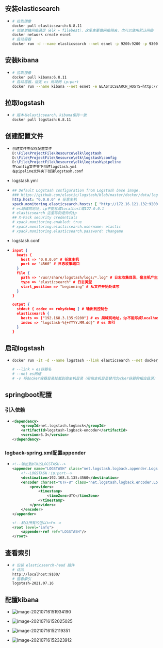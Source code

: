 ## 安装elasticsearch

* ```bash
  # 拉取镜像
  docker pull elasticsearch:6.8.11
  # 创建单独网络通信（elk + filebeat），这里主要做网络隔离，也可以使用默认网络
  docker network create esnet
  # 启动容器
  docker run -d --name elasticsearch --net esnet -p 9200:9200 -p 9300:9300 -e "discovery.type=single-node" elasticsearch:6.8.11
  ```

## 安装kibana

* ```bash
  # 拉取镜像
  docker pull kibana:6.8.11
  # 启动容器，指定 es 局域网 ip:port
  docker run --name kibana --net esnet -e ELASTICSEARCH_HOSTS=http://172.16.121.132:9200 -p 5601:5601 -d kibana:6.8.11
  ```

## 拉取logstash

* ```bash
  # 版本与elasticsearch、kibana保持一致
  docker pull logstash:6.8.11

## 创建配置文件

* ```tex
  创建文件夹保存配置文件
  D:\File\ProjectFile\Resource\elk\logstash
  D:\File\ProjectFile\Resource\elk\logstash\config
  D:\File\ProjectFile\Resource\elk\logstash\pipeline
  在config文件夹下创建logstash.yml
  在pipeline文件夹下创建logstash.conf
  ```

* logstash.yml

* ```yaml
  ## Default Logstash configuration from Logstash base image.
  ### https://github.com/elastic/logstash/blob/master/docker/data/logstash/config/logstash-full.yml
  http.host: "0.0.0.0" # 任意主机
  xpack.monitoring.elasticsearch.hosts: [ "http://172.16.121.132:9200" ] 
  # es局域网地址，ip不能写成localhost或127.0.0.1
  # elasticsearch 这里写的是你的ip
  ## X-Pack security credentials
  # xpack.monitoring.enabled: true
  # xpack.monitoring.elasticsearch.username: elastic
  # xpack.monitoring.elasticsearch.password: changeme
  ```

* logstash.conf

* ```json
  input {
    beats {
      host => "0.0.0.0" # 任意主机
      port => "4560" # 日志收集端口
    }
    file {
      path => "/usr/share/logstash/logs/*.log" # 日志收集目录，宿主机产生日志的目录映射到该目录，且必须是绝对路径
      type => "elasticsearch" # 日志类型
      start_position => "beginning" # 从文件开始处读写
    }
  }
  
  output {
    stdout { codec => rubydebug } # 输出到控制台
    elasticsearch {
      hosts => ["192.168.3.135:9200"] # es 局域网地址，ip不能写成localhost或127.0.0.1
      index => "logstash-%{+YYYY.MM.dd}" # es 索引
    }
  }
  ```

## 启动logstash

* ```bash
  docker run -it -d --name logstash --link elasticsearch --net docker_default -v D:\File\ProjectFile\Resource\elk\logstash\pipeline:/usr/share/logstash/pipeline -v D:\File\ProjectFile\Resource\elk\logstash\config\logstash.yml:/usr/share/logstash/config/logstash.yml -v D:\Work\IdeaWorkSpace\learn\fearless-admin\log:/usr/share/logstash/logs -p 4560:4560 logstash:6.8.11
  
  # --link + es容器名
  # --net es网络
  # -v 将docker容器目录挂载到宿主机目录（用宿主机目录替代docker容器的相应目录）
  ```

## springboot配置

### 引入依赖

* ```xml
  <dependency>
      <groupId>net.logstash.logback</groupId>
      <artifactId>logstash-logback-encoder</artifactId>
      <version>5.3</version>
  </dependency>
  ```

### logback-spring.xml配置appender

* ```xml
  <!--输出到elk的LOGSTASH-->
  <appender name="LOGSTASH" class="net.logstash.logback.appender.LogstashTcpSocketAppender">
      <!--LOGSTASH：ip:port-->
      <destination>192.168.3.135:4560</destination>
      <encoder charset="UTF-8" class="net.logstash.logback.encoder.LogstashEncoder">
          <providers>
              <timestamp>
                  <timeZone>UTC</timeZone>
              </timestamp>
          </providers>
      </encoder>
  </appender>
  
  <!--默认所有的包以info-->
  <root level="info">
      <appender-ref ref="LOGSTASH"/>
  </root>
  ```

## 查看索引

* ```bash
  # 安装 elasticsearch-head 插件
  # 访问
  http://localhost:9100/
  # 查看索引
  logstash-2021.07.16
  ```

## 配置kibana

* ![image-20210716151934190](../../file/image/docker-es-logstash/image-20210716151934190.png)
* ![image-20210716152025025](../../file/image/docker-es-logstash/image-20210716152025025.png)

* ![image-20210716152119351](../../file/image/docker-es-logstash/image-20210716152119351.png)

* ![image-20210716152323912](../../file/image/docker-es-logstash/image-20210716152323912.png)
